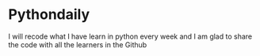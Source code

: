 # Pythondaily
I will recode what I have learn in python every week and I am glad to share the code with all the learners in the Github

